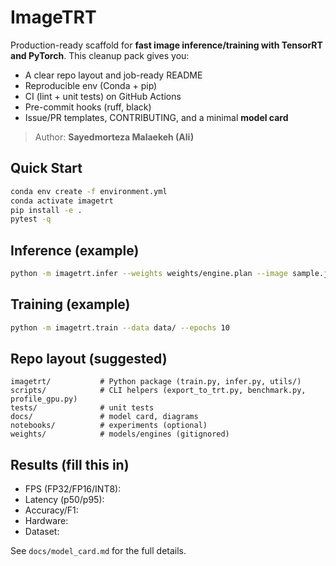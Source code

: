 # ImageTRT

Production-ready scaffold for **fast image inference/training with TensorRT and PyTorch**. 
This cleanup pack gives you:
- A clear repo layout and job-ready README
- Reproducible env (Conda + pip)
- CI (lint + unit tests) on GitHub Actions
- Pre-commit hooks (ruff, black)
- Issue/PR templates, CONTRIBUTING, and a minimal **model card**

> Author: **Sayedmorteza Malaekeh (Ali)**

## Quick Start
```bash
conda env create -f environment.yml
conda activate imagetrt
pip install -e .
pytest -q
```

## Inference (example)
```bash
python -m imagetrt.infer --weights weights/engine.plan --image sample.jpg --device cuda
```

## Training (example)
```bash
python -m imagetrt.train --data data/ --epochs 10
```

## Repo layout (suggested)
```
imagetrt/           # Python package (train.py, infer.py, utils/)
scripts/            # CLI helpers (export_to_trt.py, benchmark.py, profile_gpu.py)
tests/              # unit tests
docs/               # model card, diagrams
notebooks/          # experiments (optional)
weights/            # models/engines (gitignored)
```

## Results (fill this in)
- FPS (FP32/FP16/INT8): 
- Latency (p50/p95): 
- Accuracy/F1: 
- Hardware: 
- Dataset: 

See `docs/model_card.md` for the full details.
